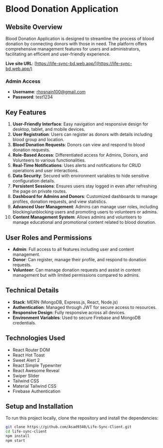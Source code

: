 # Blood Donation Application

## Website Overview
Blood Donation Application is designed to streamline the process of blood donation by connecting donors with those in need. The platform offers comprehensive management features for users and administrators, facilitating an efficient and user-friendly experience.

**Live site URL**: [https://life-sync-bd.web.app/](https://life-sync-bd.web.app/)

### Admin Access
- **Username**: rhosnain100@gmail.com
- **Password**: test1234

## Key Features
1. **User-Friendly Interface**: Easy navigation and responsive design for desktop, tablet, and mobile devices.
2. **User Registration**: Users can register as donors with details including blood group and location.
3. **Blood Donation Requests**: Donors can view and respond to blood donation requests.
4. **Role-Based Access**: Differentiated access for Admins, Donors, and Volunteers to various functionalities.
5. **Real-Time Notifications**: Uses alerts and notifications for CRUD operations and user interactions.
6. **Data Security**: Secured with environment variables to hide sensitive configuration details.
7. **Persistent Sessions**: Ensures users stay logged in even after refreshing the page on private routes.
8. **Dashboard for Admins and Donors**: Customized dashboards to manage profiles, donation requests, and view statistics.
9. **Advanced User Management**: Admins can manage user roles, including blocking/unblocking users and promoting users to volunteers or admins.
10. **Content Management System**: Allows admins and volunteers to manage educational and promotional content related to blood donation.

## User Roles and Permissions
- **Admin**: Full access to all features including user and content management.
- **Donor**: Can register, manage their profile, and respond to donation requests.
- **Volunteer**: Can manage donation requests and assist in content management but with limited permissions compared to admins.

## Technical Details
- **Stack**: MERN (MongoDB, Express.js, React, Node.js)
- **Authentication**: Managed through JWT for secure access to resources.
- **Responsive Design**: Fully responsive across all devices.
- **Environment Variables**: Used to secure Firebase and MongoDB credentials.


## Technologies Used

- React Router DOM
- React Hot Toast
- Sweet Alert 2
- React Simple Typewriter
- React Awesome Reveal
- Swiper Slider
- Tailwind CSS
- Material Tailwind CSS
- Firebase Authentication


## Setup and Installation
To run this project locally, clone the repository and install the dependencies:
```bash
git clone https://github.com/Asad9340/Life-Sync-Client.git
cd life-sync-client
npm install
npm start
